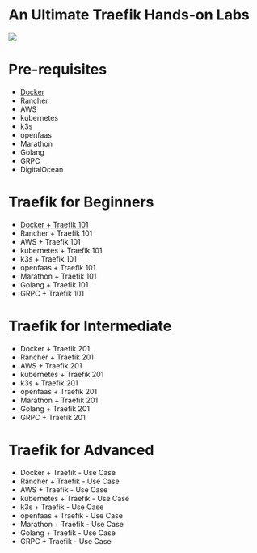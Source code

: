 # An Ultimate Traefik Hands-on Labs
![](https://raw.githubusercontent.com/collabnix/traefiklabs/master/Traefiklabs%20.png)
# Pre-requisites
- [Docker](https://labs.play-with-docker.com/)
- Rancher 
- AWS 
- kubernetes 
- k3s 
- openfaas 
- Marathon
- Golang
- GRPC
- DigitalOcean


# Traefik for Beginners
 - [ Docker + Traefik 101](./docker_traefik/README.md)
 - Rancher + Traefik 101 
 - AWS + Traefik 101 
 - kubernetes + Traefik 101 
 - k3s  + Traefik 101 
 - openfaas  + Traefik 101 
 - Marathon + Traefik 101 
 - Golang + Traefik 101 
 - GRPC + Traefik 101 



# Traefik for Intermediate
 - Docker + Traefik 201
 - Rancher + Traefik 201 
 - AWS + Traefik 201 
 - kubernetes + Traefik 201 
 - k3s  + Traefik 201 
 - openfaas  + Traefik 201 
 - Marathon + Traefik 201 
 - Golang + Traefik 201 
 - GRPC + Traefik 201 


# Traefik for Advanced
 -  Docker + Traefik - Use Case 
 - Rancher + Traefik  - Use Case 
 - AWS + Traefik  - Use Case 
 - kubernetes + Traefik   - Use Case 
 - k3s  + Traefik   - Use Case 
 - openfaas  + Traefik  - Use Case 
 - Marathon + Traefik   - Use Case 
 - Golang + Traefik  - Use Case 
 - GRPC + Traefik  - Use Case 

